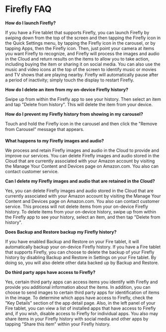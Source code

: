 Firefly FAQ
===========

**How do I launch Firefly?**

If you have a Fire tablet that supports Firefly, you can launch Firefly by swiping down from the top of the screen and then tapping the Firefly icon in the Quick Settings menu, by tapping the Firefly icon in the carousel, or by tapping Apps, then the Firefly icon. Then, just point your camera at items you want Firefly to recognize, and Firefly will process the images and audio in the Cloud and return results on the items to allow you to take action, including buying the item or sharing it on social media. You can also use the music and video icons at the top of the screen to identify music or movies and TV shows that are playing nearby. Firefly will automatically pause after a period of inactivity; simply touch the display to restart Firefly.

**How do I delete an item from my on-device Firefly history?**

Swipe up from within the Firefly app to see your history. Then select an item and tap "Delete from history". This will delete the item from your device.

**How do I prevent my Firefly history from showing in my carousel?**

Touch and hold the Firefly icon in the carousel and then click the "Remove from Carousel" message that appears.

**What happens to my Firefly images and audio?**

We process and retain Firefly images and audio in the Cloud to provide and improve our services. You can delete Firefly images and audio stored in the Cloud that are currently associated with your Amazon account by visiting the Manage Your Content and Devices page on Amazon.com. You also can contact customer service.

**Can I delete my Firefly images and audio that are retained in the Cloud?**

Yes, you can delete Firefly images and audio stored in the Cloud that are currently associated with your Amazon account by visiting the Manage Your Content and Devices page on Amazon.com. You also can contact customer service. This process will not delete items from your on-device Firefly history. To delete items from your on-device history, swipe up from within the Firefly app to see your history, select an item, and then tap "Delete from history".

**Does Backup and Restore backup my Firefly history?**

If you have enabled Backup and Restore on your Fire tablet, it will automatically backup your on-device Firefly history. If you have a Fire tablet that supports Firefly, you can choose to delete the backup of your Firefly history by disabling Backup and Restore in Settings on your Fire tablet. By doing so, you will also delete other data backed up by Backup and Restore.

**Do third party apps have access to Firefly?**

Yes, certain third party apps can access items you identify with Firefly and provide you additional information about the items. In addition, you can choose to send images to certain third party apps for identification of items in the image. To determine which apps have access to Firefly, check the "Key Details" section of the app detail page. Also, in the left panel of your Fire tablet, you can view a list of installed apps that have access to Firefly and, if you wish, disable access to Firefly for individual apps. You also may share items in your Firefly history with social media and other apps by tapping "Share this item" within your Firefly history.